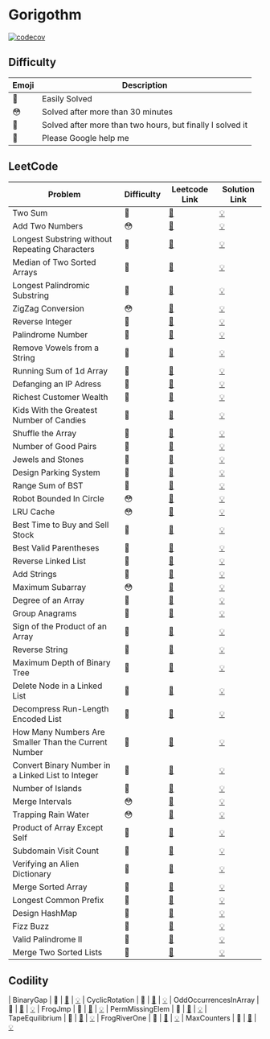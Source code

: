 # Gorigothm

[![codecov](https://codecov.io/gh/sungjunyoung/gorigothm/branch/master/graph/badge.svg?token=T2DTGGC2RY)](https://codecov.io/gh/sungjunyoung/gorigothm)

## Difficulty

| Emoji | Description |
| ----- | ----------- |
| 🙂 | Easily Solved |
| 😳 | Solved after more than 30 minutes |
| 🥵 | Solved after more than two hours, but finally I solved it | 
| 👺 | Please Google help me | 

## LeetCode

| Problem | Difficulty | Leetcode Link | Solution Link |
| ------- | ----------- | ---- | ------------------ |
| Two Sum | 🙂 | [🔗](https://leetcode.com/problems/two-sum/) | [💡](leetcode/two-sum/solution.go) |
| Add Two Numbers | 😳 | [🔗](https://leetcode.com/problems/add-two-numbers/) | [💡](leetcode/add-two-numbers/solution.go) |
| Longest Substring without Repeating Characters | 🥵 | [🔗](https://leetcode.com/problems/longest-substring-without-repeating-characters) | [💡](leetcode/longest-substring-without-repeating-characters/solution.go)
| Median of Two Sorted Arrays | 🙂 | [🔗](https://leetcode.com/problems/median-of-two-sorted-arrays/) | [💡](leetcode/median-of-two-sorted-arrays/solution.go)
| Longest Palindromic Substring | 🥵 | [🔗](https://leetcode.com/problems/longest-palindromic-substring/) | [💡](leetcode/longest-palindromic-substring/solution.go)
| ZigZag Conversion | 😳 | [🔗](https://leetcode.com/problems/zigzag-conversion/) | [💡](leetcode/zigzag-conversion/solution.go)
| Reverse Integer | 🙂 | [🔗](https://leetcode.com/problems/reverse-integer/) | [💡](leetcode/reverse-integer/solution.go)
| Palindrome Number | 🙂 | [🔗](https://leetcode.com/problems/palindrome-number/) | [💡](leetcode/palindrome-number/solution.go)
| Remove Vowels from a String | 🙂 | [🔗](https://leetcode.com/problems/remove-vowels-from-a-string/) | [💡](leetcode/remove-vowels-from-a-string/solution.go)
| Running Sum of 1d Array | 🙂 | [🔗](https://leetcode.com/problems/running-sum-of-1d-array/) | [💡](leetcode/running-sum-of-1d-array/solution.go)
| Defanging an IP Adress | 🙂 | [🔗](https://leetcode.com/problems/defanging-an-ip-address/) | [💡](leetcode/defanging-an-ip-address/solution.go)
| Richest Customer Wealth | 🙂 | [🔗](https://leetcode.com/problems/richest-customer-wealth/) | [💡](leetcode/richest-customer-wealth/solution.go)
| Kids With the Greatest Number of Candies | 🙂 | [🔗](https://leetcode.com/problems/kids-with-the-greatest-number-of-candies/) | [💡](leetcode/kids-with-the-greatest-number-of-candies/solution.go)
| Shuffle the Array | 🙂 | [🔗](https://leetcode.com/problems/shuffle-the-array/) | [💡](leetcode/shuffle-the-array/solution.go)
| Number of Good Pairs | 🙂 | [🔗](https://leetcode.com/problems/number-of-good-pairs/) | [💡](leetcode/number-of-good-pairs/solution.go)
| Jewels and Stones | 🙂 | [🔗](https://leetcode.com/problems/jewels-and-stones/) | [💡](leetcode/jewels-and-stones/solution.go)
| Design Parking System | 🙂 | [🔗](https://leetcode.com/problems/design-parking-system/) | [💡](leetcode/design-parking-system/solution.go)
| Range Sum of BST | 🙂 | [🔗](https://leetcode.com/problems/range-sum-of-bst/) | [💡](leetcode/range-sum-of-bst/solution.go)
| Robot Bounded In Circle | 😳 | [🔗](https://leetcode.com/problems/robot-bounded-in-circle/) | [💡](leetcode/robot-bounded-in-circle/solution.go)
| LRU Cache | 😳 | [🔗](https://leetcode.com/problems/lru-cache/) | [💡](leetcode/lru-cache/solution.go)
| Best Time to Buy and Sell Stock | 🙂 | [🔗](https://leetcode.com/problems/best-time-to-buy-and-sell-stock/) | [💡](leetcode/best-time-to-buy-and-sell-stock/solution.go)
| Best Valid Parentheses | 🙂 | [🔗](https://leetcode.com/problems/valid-parentheses/) | [💡](leetcode/valid-parentheses/solution.go)
| Reverse Linked List | 🙂 | [🔗](https://leetcode.com/problems/reverse-linked-list/) | [💡](leetcode/reverse-linked-list/solution.go)
| Add Strings | 🙂 | [🔗](https://leetcode.com/problems/add-strings/) | [💡](leetcode/add-strings/solution.go)
| Maximum Subarray | 😳 | [🔗](https://leetcode.com/problems/maximum-subarray/) | [💡](leetcode/maximum-subarray/solution.go)
| Degree of an Array | 🙂 | [🔗](https://leetcode.com/problems/degree-of-an-array/) | [💡](leetcode/degree-of-an-array/solution.go)
| Group Anagrams | 🙂 | [🔗](https://leetcode.com/problems/group-anagrams/) | [💡](leetcode/group-anagrams/solution.go)
| Sign of the Product of an Array | 🙂 | [🔗](https://leetcode.com/problems/sign-of-the-product-of-an-array/) | [💡](leetcode/sign-of-the-product-of-an-array/solution.go)
| Reverse String | 🙂 | [🔗](https://leetcode.com/problems/reverse-string/) | [💡](leetcode/reverse-string/solution.go)
| Maximum Depth of Binary Tree | 🙂 | [🔗](https://leetcode.com/problems/maximum-depth-of-binary-tree/) | [💡](leetcode/maximum-depth-of-binary-tree/solution.go)
| Delete Node in a Linked List | 🙂 | [🔗](https://leetcode.com/problems/delete-node-in-a-linked-list/) | [💡](leetcode/delete-node-in-a-linked-list/solution.go)
| Decompress Run-Length Encoded List | 🙂 | [🔗](https://leetcode.com/problems/decompress-run-length-encoded-list/) | [💡](leetcode/decompress-run-length-encoded-list/solution.go)
| How Many Numbers Are Smaller Than the Current Number | 🙂 | [🔗](https://leetcode.com/problems/how-many-numbers-are-smaller-than-the-current-number/) | [💡](leetcode/how-many-numbers-are-smaller-than-the-current-number/solution.go)
| Convert Binary Number in a Linked List to Integer | 🙂 | [🔗](https://leetcode.com/problems/convert-binary-number-in-a-linked-list-to-integer/) | [💡](leetcode/convert-binary-number-in-a-linked-list-to-integer/solution.go)
| Number of Islands | 🙂 | [🔗](https://leetcode.com/problems/number-of-islands/) | [💡](leetcode/number-of-islands/solution.go)
| Merge Intervals | 😳 | [🔗](https://leetcode.com/problems/merge-intervals/) | [💡](leetcode/merge-intervals/solution.go)
| Trapping Rain Water | 😳 | [🔗](https://leetcode.com/problems/trapping-rain-water/) | [💡](leetcode/trapping-rain-water/solution.go)
| Product of Array Except Self | 🙂 | [🔗](https://leetcode.com/problems/product-of-array-except-self/) | [💡](leetcode/product-of-array-except-self/solution.go)
| Subdomain Visit Count | 🙂 | [🔗](https://leetcode.com/problems/subdomain-visit-count/) | [💡](leetcode/subdomain-visit-count/solution.go)
| Verifying an Alien Dictionary | 🙂 | [🔗](https://leetcode.com/problems/verifying-an-alien-dictionary/) | [💡](leetcode/verifying-an-alien-dictionary/solution.go)
| Merge Sorted Array | 🙂 | [🔗](https://leetcode.com/problems/merge-sorted-array/) | [💡](leetcode/merge-sorted-array/solution.go)
| Longest Common Prefix | 🙂 | [🔗](https://leetcode.com/problems/longest-common-prefix/) | [💡](leetcode/longest-common-prefix/solution.go)
| Design HashMap | 🙂 | [🔗](https://leetcode.com/problems/design-hashmap/) | [💡](leetcode/design-hashmap/solution.go)
| Fizz Buzz | 🙂 | [🔗](https://leetcode.com/problems/fizz-buzz/) | [💡](leetcode/fizz-buzz/solution.go)
| Valid Palindrome II | 🙂 | [🔗](https://leetcode.com/problems/valid-palindrome-ii/) | [💡](leetcode/valid-palindrome-ii/solution.go)
| Merge Two Sorted Lists | 🙂 | [🔗](https://leetcode.com/problems/merge-two-sorted-lists/) | [💡](leetcode/merge-two-sorted-lists/solution.go)

## Codility
| BinaryGap | 🙂 | [🔗](https://app.codility.com/programmers/lessons/1-iterations/binary_gap/) | [💡](codility/binary-gap/solution.go)
| CyclicRotation | 🙂 | [🔗](https://app.codility.com/programmers/lessons/2-arrays/cyclic_rotation/) | [💡](codility/cyclic-rotation/solution.go)
| OddOccurrencesInArray | 🙂 | [🔗](https://app.codility.com/programmers/lessons/2-arrays/odd_occurrences_in_array/) | [💡](codility/odd-occurrences-in-array/solution.go)
| FrogJmp | 🙂 | [🔗](https://app.codility.com/programmers/lessons/3-time_complexity/frog_jmp/) | [💡](codility/frog-jmp/solution.go)
| PermMissingElem | 🙂 | [🔗](https://app.codility.com/programmers/lessons/3-time_complexity/perm_missing_elem/) | [💡](codility/perm-missing-elem/solution.go)
| TapeEquilibrium | 🙂 | [🔗](https://app.codility.com/programmers/lessons/3-time_complexity/tape_equilibrium/) | [💡](codility/tape-equilibrium/solution.go)
| FrogRiverOne | 🙂 | [🔗](https://app.codility.com/programmers/lessons/4-counting_elements/frog_river_one/) | [💡](codility/frog-river-one/solution.go)
| MaxCounters | 🙂 | [🔗](https://app.codility.com/programmers/lessons/4-counting_elements/max_counters/) | [💡](codility/max-counters/solution.go)